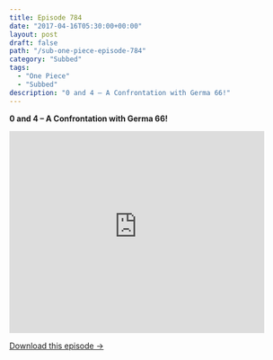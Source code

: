 ```yaml
---
title: Episode 784
date: "2017-04-16T05:30:00+00:00"
layout: post
draft: false
path: "/sub-one-piece-episode-784"
category: "Subbed"
tags:
  - "One Piece"
  - "Subbed"
description: "0 and 4 – A Confrontation with Germa 66!"
---
```


**0 and 4 – A Confrontation with Germa 66!**

<iframe width="640" height="360" src="https://www.rapidvideo.com/e/G6FRPGX053" frameborder="0" marginwidth=0 marginheight=0 scrolling=no allowfullscreen style="max-width:90%;"></iframe>

<a href="http://ouo.io/qs/eCodkFEQ?s=https://www.rapidvideo.com/d/G6FRPGX053" class="styled_a">Download this episode →</a>

